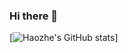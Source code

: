 ### Hi there 👋

[![Haozhe's GitHub stats](https://github-readme-stats.vercel.app/api?username=HZWang96&show_icons=true&theme=radical)]
<!--
**HZWang96/HZWang96** is a ✨ _special_ ✨ repository because its `README.md` (this file) appears on your GitHub profile.

Here are some ideas to get you started:

- 🔭 I’m currently working on ...
- 🌱 I’m currently learning ...
- 👯 I’m looking to collaborate on ...
- 🤔 I’m looking for help with ...
- 💬 Ask me about ...
- 📫 How to reach me: ...
- 😄 Pronouns: ...
- ⚡ Fun fact: ...
-->
